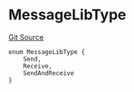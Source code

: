# MessageLibType
[Git Source](https://github.com/malda-protocol/malda-lending/blob/acd5ab2b6c54b66703c366d922b6691b77a8c9fd/src\interfaces\external\layerzero\v2\IMessageLib.sol)


```solidity
enum MessageLibType {
    Send,
    Receive,
    SendAndReceive
}
```

